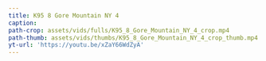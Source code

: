 ```yaml
---
title: K95 8 Gore Mountain NY 4
caption:
path-crop: assets/vids/fulls/K95_8_Gore_Mountain_NY_4_crop.mp4
path-thumb: assets/vids/thumbs/K95_8_Gore_Mountain_NY_4_crop_thumb.mp4
yt-url: 'https://youtu.be/xZaY66WdZyA'
---
```

